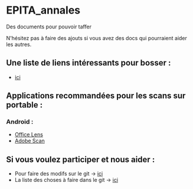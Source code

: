# EPITA_annales
Des documents pour pouvoir taffer

N'hésitez pas à faire des ajouts si vous avez des docs qui pourraient aider les autres.

## Une liste de liens intéressants pour bosser :
* [ici](LiensUtiles.md)

## Applications recommandées pour les scans sur portable :
### Android :
* [Office Lens](https://play.google.com/store/apps/details?id=com.microsoft.office.officelens)
* [Adobe Scan](https://play.google.com/store/apps/details?id=com.adobe.scan.android)

## Si vous voulez participer et nous aider :

* Pour faire des modifs sur le git -> [ici](Participer.md)
* La liste des choses à faire dans le git -> [ici](TODO.md)
